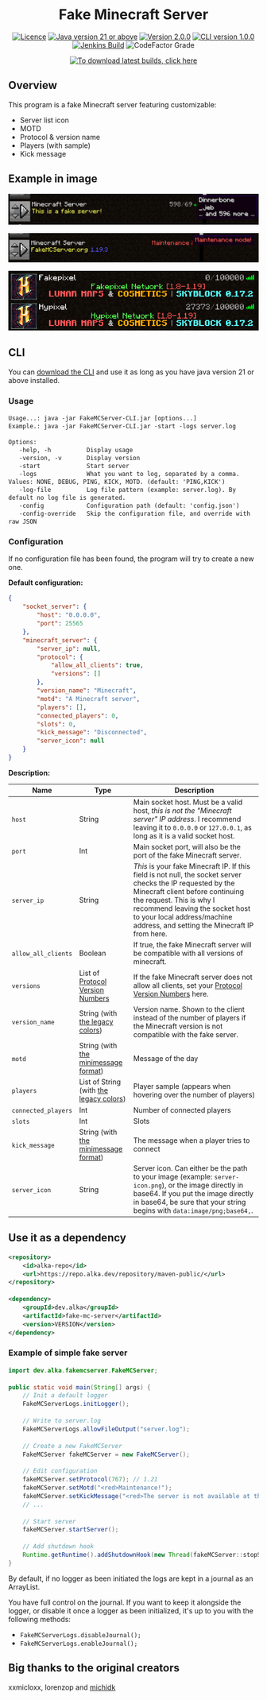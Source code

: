 <h1 align="center">Fake Minecraft Server</h1>

<div align="center">

[![Licence](https://img.shields.io/github/license/alkanife/fake-mc-server?style=flat-square)](LICENSE)
[![Java version 21 or above](https://img.shields.io/badge/Java-21%2B-blueviolet?style=flat-square)](pom.xml)
[![Version 2.0.0](https://img.shields.io/badge/Version-2.0.0-blue?style=flat-square)](pom.xml)
[![CLI version 1.0.0](https://img.shields.io/badge/Version-2.0.0-blue?style=flat-square)](pom.xml)
[![Jenkins Build](https://img.shields.io/jenkins/build?jobUrl=https%3A%2F%2Fjenkins.alka.dev%2Fjob%2Ffake-mc-server%2F&style=flat-square)](https://jenkins.alka.dev/job/fake-mc-server/)
![CodeFactor Grade](https://img.shields.io/codefactor/grade/github/alkanife/fake-mc-server?style=flat-square)

[![To download latest builds, click here](https://img.shields.io/badge/%3E%20To%20download%20latest%20builds%2C%20click%20here!%20%3C-green?style=for-the-badge)](https://jenkins.alka.dev/job/fake-mc-server/)

</div>

## Overview
This program is a fake Minecraft server featuring customizable:
- Server list icon
- MOTD
- Protocol & version name
- Players (with sample)
- Kick message

## Example in image
![Example1](.images/1.png)

![Example2](.images/2.png)

![Example3](.images/3.png)

## CLI
You can [download the CLI](https://jenkins.alka.dev/job/fake-mc-server/) and use it as long as you have java version 21 or above installed.

### Usage
````
Usage...: java -jar FakeMCServer-CLI.jar [options...]
Example.: java -jar FakeMCServer-CLI.jar -start -logs server.log

Options:
   -help, -h          Display usage
   -version, -v       Display version
   -start             Start server
   -logs              What you want to log, separated by a comma. Values: NONE, DEBUG, PING, KICK, MOTD. (default: 'PING,KICK')
   -log-file          Log file pattern (example: server.log). By default no log file is generated.
   -config            Configuration path (default: 'config.json')
   -config-override   Skip the configuration file, and override with raw JSON
````

### Configuration
If no configuration file has been found, the program will try to create a new one.

**Default configuration:**
````json
{
    "socket_server": {
        "host": "0.0.0.0",
        "port": 25565
    },
    "minecraft_server": {
        "server_ip": null,
        "protocol": {
            "allow_all_clients": true,
            "versions": []
        },
        "version_name": "Minecraft",
        "motd": "A Minecraft server",
        "players": [],
        "connected_players": 0,
        "slots": 0,
        "kick_message": "Disconnected",
        "server_icon": null
    }
}
````

**Description:**

| Name                | Type                                                                                    | Description                                                                                                                                                                                                                                                                                  |
|---------------------|-----------------------------------------------------------------------------------------|----------------------------------------------------------------------------------------------------------------------------------------------------------------------------------------------------------------------------------------------------------------------------------------------|
| `host`              | String                                                                                  | Main socket host. Must be a valid host, *this is not the "Minecraft server" IP address*. I recommend leaving it to `0.0.0.0` or `127.0.0.1`, as long as it is a valid socket host.                                                                                                           |
| `port`              | Int                                                                                     | Main socket port, will also be the port of the fake Minecraft server.                                                                                                                                                                                                                        |
| `server_ip`         | String                                                                                  | *This* is your fake Minecraft IP. If this field is not null, the socket server checks the IP requested by the Minecraft client before continuing the request. This is why I recommend leaving the socket host to your local address/machine address, and setting the Minecraft IP from here. |
| `allow_all_clients` | Boolean                                                                                 | If true, the fake Minecraft server will be compatible with all versions of minecraft.                                                                                                                                                                                                        |
| `versions`          | List of [Protocol Version Numbers](https://wiki.vg/Protocol_version_numbers)            | If the fake Minecraft server does not allow all clients, set your [Protocol Version Numbers](https://wiki.vg/Protocol_version_numbers) here.                                                                                                                                                 |
| `version_name`      | String (with [the legacy colors](https://minecraft.wiki/w/Formatting_codes))            | Version name. Shown to the client instead of the number of players if the Minecraft version is not compatible with the fake server.                                                                                                                                                          |
| `motd`              | String (with [the minimessage format](https://docs.advntr.dev/minimessage/format.html)) | Message of the day                                                                                                                                                                                                                                                                           |
| `players`           | List of String (with [the legacy colors](https://minecraft.wiki/w/Formatting_codes))    | Player sample (appears when hovering over the number of players)                                                                                                                                                                                                                             |
| `connected_players` | Int                                                                                     | Number of connected players                                                                                                                                                                                                                                                                  |
| `slots`             | Int                                                                                     | Slots                                                                                                                                                                                                                                                                                        |
| `kick_message`      | String (with [the minimessage format](https://docs.advntr.dev/minimessage/format.html)) | The message when a player tries to connect                                                                                                                                                                                                                                                   |
| `server_icon`       | String                                                                                  | Server icon. Can either be the path to your image (example: `server-icon.png`), or the image directly in base64. If you put the image directly in base64, be sure that your string begins with `data:image/png;base64,`.                                                                     |

## Use it as a dependency
````xml
<repository>
    <id>alka-repo</id>
    <url>https://repo.alka.dev/repository/maven-public/</url>
</repository>

<dependency>
    <groupId>dev.alka</groupId>
    <artifactId>fake-mc-server</artifactId>
    <version>VERSION</version>
</dependency>
````

### Example of simple fake server

````java
import dev.alka.fakemcserver.FakeMCServer;

public static void main(String[] args) {
    // Init a default logger
    FakeMCServerLogs.initLogger();

    // Write to server.log
    FakeMCServerLogs.allowFileOutput("server.log");

    // Create a new FakeMCServer
    FakeMCServer fakeMCServer = new FakeMCServer();

    // Edit configuration
    fakeMCServer.setProtocol(767); // 1.21
    fakeMCServer.setMotd("<red>Maintenance!");
    fakeMCServer.setKickMessage("<red>The server is not available at this moment, sorry!");
    // ...

    // Start server
    fakeMCServer.startServer();

    // Add shutdown hook
    Runtime.getRuntime().addShutdownHook(new Thread(fakeMCServer::stopServer, "Shutdown hook"));
}
````

By default, if no logger as been initiated the logs are kept in a journal as an ArrayList.

You have full control on the journal. If you want to keep it alongside the logger, or disable it once a logger as been initialized, it's up to you with the following methods:
- `FakeMCServerLogs.disableJournal();`
- `FakeMCServerLogs.enableJournal();`

## Big thanks to the original creators
xxmicloxx, lorenzop and [michidk](https://github.com/michidk)